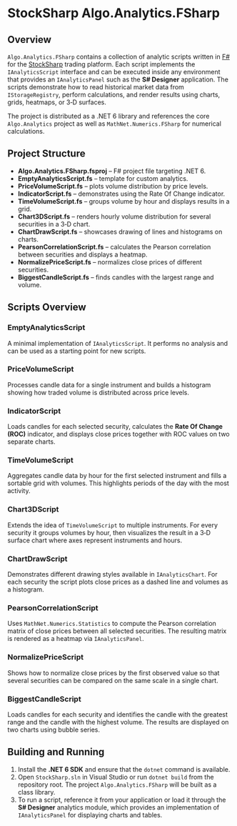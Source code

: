 # StockSharp Algo.Analytics.FSharp

## Overview

`Algo.Analytics.FSharp` contains a collection of analytic scripts written in [F#](https://fsharp.org/) for the [StockSharp](https://github.com/StockSharp/StockSharp) trading platform. Each script implements the `IAnalyticsScript` interface and can be executed inside any environment that provides an `IAnalyticsPanel` such as the **S# Designer** application. The scripts demonstrate how to read historical market data from `IStorageRegistry`, perform calculations, and render results using charts, grids, heatmaps, or 3‑D surfaces.

The project is distributed as a .NET 6 library and references the core `Algo.Analytics` project as well as `MathNet.Numerics.FSharp` for numerical calculations.

## Project Structure

- **Algo.Analytics.FSharp.fsproj** – F# project file targeting .NET 6.
- **EmptyAnalyticsScript.fs** – template for custom analytics.
- **PriceVolumeScript.fs** – plots volume distribution by price levels.
- **IndicatorScript.fs** – demonstrates using the Rate Of Change indicator.
- **TimeVolumeScript.fs** – groups volume by hour and displays results in a grid.
- **Chart3DScript.fs** – renders hourly volume distribution for several securities in a 3‑D chart.
- **ChartDrawScript.fs** – showcases drawing of lines and histograms on charts.
- **PearsonCorrelationScript.fs** – calculates the Pearson correlation between securities and displays a heatmap.
- **NormalizePriceScript.fs** – normalizes close prices of different securities.
- **BiggestCandleScript.fs** – finds candles with the largest range and volume.

## Scripts Overview

### EmptyAnalyticsScript
A minimal implementation of `IAnalyticsScript`. It performs no analysis and can be used as a starting point for new scripts.

### PriceVolumeScript
Processes candle data for a single instrument and builds a histogram showing how traded volume is distributed across price levels.

### IndicatorScript
Loads candles for each selected security, calculates the **Rate Of Change (ROC)** indicator, and displays close prices together with ROC values on two separate charts.

### TimeVolumeScript
Aggregates candle data by hour for the first selected instrument and fills a sortable grid with volumes. This highlights periods of the day with the most activity.

### Chart3DScript
Extends the idea of `TimeVolumeScript` to multiple instruments. For every security it groups volumes by hour, then visualizes the result in a 3‑D surface chart where axes represent instruments and hours.

### ChartDrawScript
Demonstrates different drawing styles available in `IAnalyticsChart`. For each security the script plots close prices as a dashed line and volumes as a histogram.

### PearsonCorrelationScript
Uses `MathNet.Numerics.Statistics` to compute the Pearson correlation matrix of close prices between all selected securities. The resulting matrix is rendered as a heatmap via `IAnalyticsPanel`.

### NormalizePriceScript
Shows how to normalize close prices by the first observed value so that several securities can be compared on the same scale in a single chart.

### BiggestCandleScript
Loads candles for each security and identifies the candle with the greatest range and the candle with the highest volume. The results are displayed on two charts using bubble series.

## Building and Running

1. Install the **.NET 6 SDK** and ensure that the `dotnet` command is available.
2. Open `StockSharp.sln` in Visual Studio or run `dotnet build` from the repository root. The project `Algo.Analytics.FSharp` will be built as a class library.
3. To run a script, reference it from your application or load it through the **S# Designer** analytics module, which provides an implementation of `IAnalyticsPanel` for displaying charts and tables.

